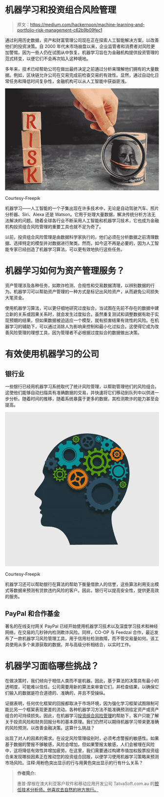 # 机器学习和投资组合风险管理

> 原文：<https://medium.com/hackernoon/machine-learning-and-portfolio-risk-management-c62b9b09fec1>

通过利用历史数据，资产和财富管理公司现在正在探索人工智能解决方案，以改善他们的投资决策。自 2000 年代末市场崩盘以来，企业监管者和消费者对风险更加警惕，因为一些人仍在试图从中恢复。机器学习旨在为金融机构提供投资管理的范式转变，以便它们不会再次陷入这种境地。

多年来，技术已经帮助公司在做出最终决定之前通过分析来理解他们拥有的大量数据。例如，区块链允许公司在交易完成前检查交易的有效性。显然，通过自动化日常任务和降低时间复杂性，金融机构可以从人工智能中获益匪浅。

![](img/e3c63b45c2163d3d8dbfb55b3ddce3c8.png)

Courtesy-Freepik

机器学习——人工智能的一个子集出现在许多技术中，无论是自动驾驶汽车、照片分析器、Siri、Alexa 还是 Watson。它用于处理大量数据，解决传统分析方法无法解决的问题。随着全球各行业不断采用人工智能和机器学习技术，它也成为金融机构投资组合风险管理的重要工具也就不足为奇了。

以前，投资组合风险管理是由数据科学家执行的，他们必须在分析数据之前清理数据、选择特定的模型并对数据进行聚类。然而，如今这不再是必要的，因为人工智能专家已经创造了机器学习算法，可以更有效地执行这些任务。

# **机器学习如何为资产管理服务？**

资产管理涉及各种任务，如欺诈检测、合规性和交易数据清理，以辨别数据的行为。机器学习可以帮助资产管理的一种方式是标记出风险资产，从而避免公司损失大笔资金。

使用机器学习算法，可以更仔细地研究过度拟合，当试图在先前不存在的数据中建立新的关系或因果关系时，就会发生过度拟合。虽然重复测试和调整数据有助于实现预期的结果，但如果数据被迫适应一个模型，就有损害结果有效性的风险。在机器学习的辅助下，可以通过消除人为影响来控制和最小化过拟合。这使得它成为改善风险管理的理想工具，因为管理者不必根据过度拟合的数据做出决策。

# **有效使用机器学习的公司**

## **银行业**

一些银行已经用机器学习系统取代了统计风险管理，以帮助管理他们的风险组合。这使他们能够自动扫描具有准确数据的交易，并快速将它们移动到队列中以供进一步分析。随着时间的推移，随着系统暴露于更多的数据，其检测欺诈的能力甚至会提高。

![](img/70fcb3b4ce6dc012080833f9bb37e7ce.png)

Courtesy-Freepik

机器学习还可以帮助银行在算法的帮助下衡量借款人的信誉，这些算法利用支出模式等数据来预测有贷款违约风险的客户。因此，银行可以提高安全性，提供更高效的服务。

## **PayPal 和合作基金**

著名的在线支付网关 PayPal 已经开始使用机器学习技术以及深度学习技术和神经网络，在交易的几秒钟内检测欺诈风险。同样，CO-OP 与 Feedzai 合作，最近发布了一款机器学习风险管理工具，用于信用社检测故障，而不管交易量如何。该工具使用从多个来源获取的数据，并与高级分析相结合，以实时工作。

# **机器学习面临哪些挑战？**

在做决策时，我们倾向于相信人类而不是机器。因此，基于算法的决策具有最小的透明度，可能难以信任。公司需要用新的算法来审查它们，并检查结果，以确保它们输入的数据是符合道德的、准确的，并且不受操纵。

证据表明，任何优化框架的回报都取决于市场环境，因为强化学习框架试图限制可能比另一个框架表现更差的流动。各种机器学习方法不能准确预测给定资产或资产组合的可持续损失。因此，在机器学习[投资组合风险管理](https://www.pmi.org/learning/library/portfolio-risk-management-interdependencies-techniques-6578)的帮助下，客户只能了解关于投资风险和财务回报分布的基本原理。我们仍然可以期待机器学习带来更准确的风险预测，以改善金融决策。这算什么挑战？

出现了对人的因素的需求。在设定风险管理级别时，必须考虑警报的敏感性。如果基于数据的警报不够敏感，风险会增加，但如果警报太敏感，人们会被埋在风险中，这将降低有效性并增加疲劳。在这里，我们需要通过构建市值加权股票投资组合来发现哪些因素正在推动您的投资组合回报，以便学习使用机器学习策略来预测市场风险。注释:用粉色突出显示的行与用黄色突出显示的行有什么关系？

> **作者简介:**
> 
> 惠普·摩根在澳大利亚客户软件和移动应用开发公司 TatvaSoft.com.au 的[担任技术分析师。他喜欢去自然的地方旅行。](https://www.tatvasoft.com.au/)